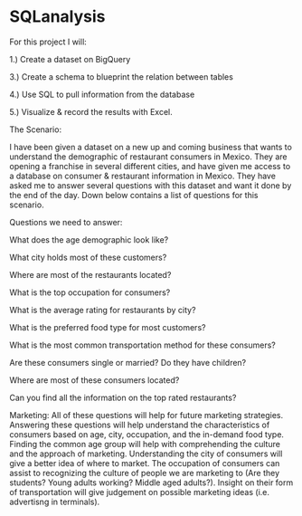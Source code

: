 # SQLanalysis


For this project I will:

1.) Create a dataset on BigQuery 

3.) Create a schema to blueprint the relation between tables

4.) Use SQL to pull information from the database

5.) Visualize & record the results with Excel.


The Scenario:

I have been given a dataset on a new up and coming business that wants to understand the demographic of restaurant consumers in Mexico. They are opening a franchise in several different cities, and have given me access to a database on consumer & restaurant information in Mexico. They have asked me to answer several questions with this dataset and want it done by the end of the day. Down below contains a list of questions for this scenario. 


Questions we need to answer:

What does the age demographic look like?

What city holds most of these customers?

Where are most of the restaurants located?

What is the top occupation for consumers?

What is the average rating for restaurants by city?

What is the preferred food type for most customers?

What is the most common transportation method for these consumers?

Are these consumers single or married? Do they have children?

Where are most of these consumers located?

Can you find all the information on the top rated restaurants?

Marketing:
All of these questions will help for future marketing strategies. Answering these questions will help  understand the characteristics of consumers based on age, city, occupation, and the in-demand food type. Finding the common age group will help with comprehending the culture and the approach of marketing. Understanding the city of consumers will give a better idea of where to market. The occupation of consumers can assist to recognizing the culture of people we are marketing to (Are they students? Young adults working? Middle aged adults?). Insight on their form of transportation will give judgement on possible marketing ideas (i.e. advertisng in terminals). 
